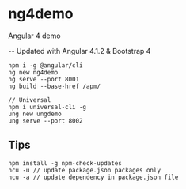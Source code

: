 # ng4demo
Angular 4 demo

-- Updated with Angular 4.1.2 & Bootstrap 4

```
npm i -g @angular/cli
ng new ng4demo
ng serve --port 8001
ng build --base-href /apm/

// Universal
npm i universal-cli -g
ung new ungdemo
ung serve --port 8002
``` 

## Tips

```
npm install -g npm-check-updates
ncu -u // update package.json packages only
ncu -a // update dependency in package.json file
```
